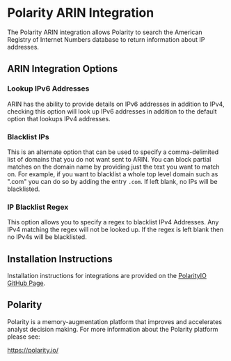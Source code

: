# Polarity ARIN Integration

The Polarity ARIN integration allows Polarity to search the American Registry of Internet Numbers database to return information about IP addresses.

## ARIN Integration Options

### Lookup IPv6 Addresses

ARIN has the ability to provide details on IPv6 addresses in addition to IPv4, checking this option will look up IPv6 addresses in addition to the default option that lookups IPv4 addresses.

### Blacklist IPs

This is an alternate option that can be used to specify a comma-delimited list of domains that you do not want sent to ARIN.  You can block partial matches on the domain name by providing just the text you want to match on.  For example, if you want to blacklist a whole top level domain such as ".com" you can do so by adding the entry `.com`.  If left blank, no IPs will be blacklisted.

### IP Blacklist Regex

This option allows you to specify a regex to blacklist IPv4 Addresses.  Any IPv4 matching the regex will not be looked up.  If the regex is left blank then no IPv4s will be blacklisted.

## Installation Instructions

Installation instructions for integrations are provided on the [PolarityIO GitHub Page](https://polarityio.github.io/).

## Polarity

Polarity is a memory-augmentation platform that improves and accelerates analyst decision making.  For more information about the Polarity platform please see:

https://polarity.io/
